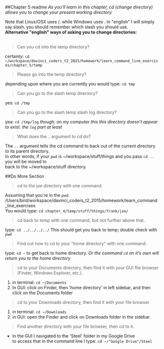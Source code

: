 ##Chapter 5 readme
*As you'll learn in this chapter, cd (change directory) allows you to change your present working directory.* <br/>

Note that Linux/OSX uses /, while Windows uses . In "english" I will simply say slash, you should remember which slash you should use.<br/>
**Alternative "english" ways of asking you to change directories:**
<br/><br/>
>Can you cd into the temp directory?

certainly: `cd ~/workspace/davinci_coders_t2_2015/homework/learn_command_line_exercises/chapter_5/temp`

>Please go into the temp directory?

depending upon where you are currently you would type: `cd tmp`

>Can you go to the slash temp directory?

yes: `cd /tmp` 

>Can you go to the slash temp slash log directory?

yea: `cd /tmp/log` *though, on my computer this this directory doesn't appear to exist.  the `log` part at least*

>What does the .. argument to cd do?

The `..` argument tells the cd command to back out of the current directory to its parent directory.<br/>
In other words, if your `pwd` is ~/workspace/stuff/things and you pass `cd ..` you will be moved to <br/>
back to the ~/workspace/stuff directory.



##Do More Section

> cd to the joe directory with one command.

Assuming that you're in the `pwd`: /Users/bird/workspace/davinci_coders_t2_2015/homework/learn_command_line_exercises <br/>
You would type: `cd chapter_4/temp/stuff/things/frank/joe/`

> cd back to temp with one command, but not further above that.

type: `cd ../../../../` This should get you back to temp; double check with `pwd`

> Find out how to cd to your "home directory" with one command.

type: `cd ~` to get back to home directory. *Or the command `cd` on it's own will return you to the home directory*

> cd to your Documents directory, then find it with your GUI file browser (Finder, Windows Explorer, etc.).

1. in terminal: `cd ~/Documents`
2. In GUI: click on Finder, then 'home directory' in left sidebar, and then click on the Documents folder

> cd to your Downloads directory, then find it with your file browser.

1. in terminal: `cd ~/Downloads`
2. in GUI: open the Finder and click on Downloads folder in the sidebar.

> Find another directory with your file browser, then cd to it.

* In the GUI I navigated to the 'Steel' folder in my Google Drive <br/>
to access that in the command line I type: `cd ~/"Google Drive"/Steel`

